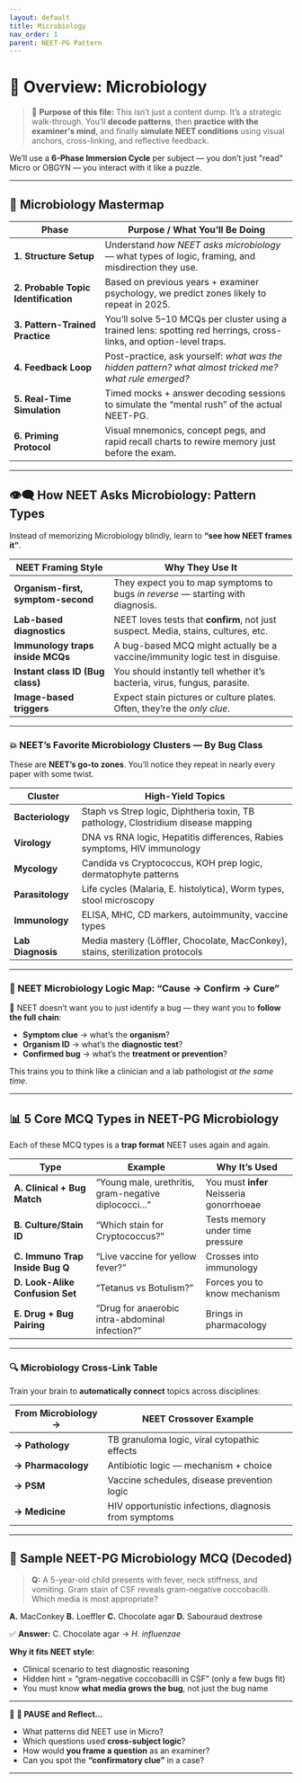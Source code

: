 ```yaml
---
layout: default
title: Microbiology 
nav_order: 1
parent: NEET-PG Pattern
---
```



# 🚀 Overview: Microbiology 

> 🎯 **Purpose of this file:** This isn’t just a content dump. It’s a strategic walk-through. You’ll **decode patterns**, then **practice with the examiner's mind**, and finally **simulate NEET conditions** using visual anchors, cross-linking, and reflective feedback.

We’ll use a **6-Phase Immersion Cycle** per subject — you don’t just "read" Micro or OBGYN — you interact with it like a puzzle.

---

## 🧭 Microbiology Mastermap

| **Phase**                            | **Purpose / What You’ll Be Doing**                                                                                   |
| ------------------------------------ | -------------------------------------------------------------------------------------------------------------------- |
| **1. Structure Setup**               | Understand *how NEET asks microbiology* — what types of logic, framing, and misdirection they use.                   |
| **2. Probable Topic Identification** | Based on previous years + examiner psychology, we predict zones likely to repeat in 2025.                            |
| **3. Pattern-Trained Practice**      | You’ll solve 5–10 MCQs per cluster using a trained lens: spotting red herrings, cross-links, and option-level traps. |
| **4. Feedback Loop**                 | Post-practice, ask yourself: *what was the hidden pattern? what almost tricked me? what rule emerged?*               |
| **5. Real-Time Simulation**          | Timed mocks + answer decoding sessions to simulate the “mental rush” of the actual NEET-PG.                          |
| **6. Priming Protocol**              | Visual mnemonics, concept pegs, and rapid recall charts to rewire memory just before the exam.                       |

---

## 👁️‍🗨️ How NEET Asks Microbiology: Pattern Types

Instead of memorizing Microbiology blindly, learn to **“see how NEET frames it”**.

| **NEET Framing Style**             | **Why They Use It**                                                                |
| ---------------------------------- | ---------------------------------------------------------------------------------- |
| **Organism-first, symptom-second** | They expect you to map symptoms to bugs *in reverse* — starting with diagnosis.    |
| **Lab-based diagnostics**          | NEET loves tests that **confirm**, not just suspect. Media, stains, cultures, etc. |
| **Immunology traps inside MCQs**   | A bug-based MCQ might actually be a vaccine/immunity logic test in disguise.       |
| **Instant class ID (Bug class)**   | You should instantly tell whether it’s bacteria, virus, fungus, parasite.          |
| **Image-based triggers**           | Expect stain pictures or culture plates. Often, they’re the *only clue*.           |

---

### 💥 NEET’s Favorite Microbiology Clusters — By Bug Class

These are **NEET’s go-to zones**. You’ll notice they repeat in nearly every paper with some twist.

| Cluster           | High-Yield Topics                                                                 |
| ----------------- | --------------------------------------------------------------------------------- |
| **Bacteriology**  | Staph vs Strep logic, Diphtheria toxin, TB pathology, Clostridium disease mapping |
| **Virology**      | DNA vs RNA logic, Hepatitis differences, Rabies symptoms, HIV immunology          |
| **Mycology**      | Candida vs Cryptococcus, KOH prep logic, dermatophyte patterns                    |
| **Parasitology**  | Life cycles (Malaria, E. histolytica), Worm types, stool microscopy               |
| **Immunology**    | ELISA, MHC, CD markers, autoimmunity, vaccine types                               |
| **Lab Diagnosis** | Media mastery (Löffler, Chocolate, MacConkey), stains, sterilization protocols   |

---

### 🧬 NEET Microbiology Logic Map: “Cause → Confirm → Cure”

🧠 NEET doesn’t want you to just identify a bug — they want you to **follow the full chain**:

* **Symptom clue** → what’s the **organism**?
* **Organism ID** → what’s the **diagnostic test**?
* **Confirmed bug** → what’s the **treatment or prevention**?

This trains you to think like a clinician and a lab pathologist *at the same time*.

---

## 📊 5 Core MCQ Types in NEET-PG Microbiology

Each of these MCQ types is a **trap format** NEET uses again and again.

| Type                            | Example                                               | Why It’s Used                            |
| ------------------------------- | ----------------------------------------------------- | ---------------------------------------- |
| **A. Clinical + Bug Match**     | “Young male, urethritis, gram-negative diplococci...” | You must **infer** Neisseria gonorrhoeae |
| **B. Culture/Stain ID**         | “Which stain for Cryptococcus?”                       | Tests memory under time pressure         |
| **C. Immuno Trap Inside Bug Q** | “Live vaccine for yellow fever?”                      | Crosses into immunology                  |
| **D. Look-Alike Confusion Set** | “Tetanus vs Botulism?”                                | Forces you to know mechanism             |
| **E. Drug + Bug Pairing**       | “Drug for anaerobic intra-abdominal infection?”       | Brings in pharmacology                   |

---

### 🔍 Microbiology Cross-Link Table

Train your brain to **automatically connect** topics across disciplines:

| From Microbiology → | NEET Crossover Example                                |
| ------------------- | ----------------------------------------------------- |
| **→ Pathology**     | TB granuloma logic, viral cytopathic effects          |
| **→ Pharmacology**  | Antibiotic logic — mechanism + choice                 |
| **→ PSM**           | Vaccine schedules, disease prevention logic           |
| **→ Medicine**      | HIV opportunistic infections, diagnosis from symptoms |

---

## 🧠 Sample NEET-PG Microbiology MCQ (Decoded)

> **Q:** A 5-year-old child presents with fever, neck stiffness, and vomiting. Gram stain of CSF reveals gram-negative coccobacilli. Which media is most appropriate?

**A.** MacConkey
**B.** Loeffler
**C.** Chocolate agar
**D.** Sabouraud dextrose

✅ **Answer:** C. Chocolate agar → *H. influenzae*

**Why it fits NEET style:**

* Clinical scenario to test diagnostic reasoning
* Hidden hint = “gram-negative coccobacilli in CSF” (only a few bugs fit)
* You must know **what media grows the bug**, not just the bug name

---

🔄 **🛑 PAUSE and Reflect...**

* What patterns did NEET use in Micro?
* Which questions used **cross-subject logic**?
* How would **you frame a question** as an examiner?
* Can you spot the **“confirmatory clue”** in a case?

---

